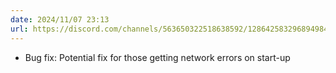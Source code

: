 ```yaml
---
date: 2024/11/07 23:13
url: https://discord.com/channels/563650322518638592/1286425832968949840/1304086323002478673
---
```

- Bug fix: Potential fix for those getting network errors on start-up